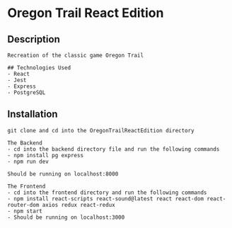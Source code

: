 # Oregon Trail React Edition
## Description

```
Recreation of the classic game Oregon Trail
```

```
## Technologies Used
- React
- Jest
- Express
- PostgreSQL
```

## Installation

```
git clone and cd into the OregonTrailReactEdition directory

```

```
The Backend
- cd into the backend directory file and run the following commands 
- npm install pg express
- npm run dev

Should be running on localhost:8000
```

```
The Frontend
- cd into the frontend directory and run the following commands
- npm install react-scripts react-sound@latest react react-dom react-router-dom axios redux react-redux
- npm start
- Should be running on localhost:3000
```


